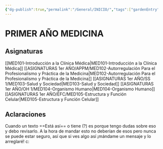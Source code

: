 ```yaml
---
{"dg-publish":true,"permalink":"/General/INICIO/","tags":["gardenEntry"]}
---
```


# PRIMER AÑO MEDICINA
## Asignaturas
[[MED101-Introducción a la Clínica Médica\|MED101-Introducción a la Clínica Médica]]
[[ASIGNATURAS 1er AÑO/APPM/MED102-Autorregulación Para el Profesionalismo y Práctica de la Medicina\|MED102-Autorregulación Para el Profesionalismo y Práctica de la Medicina]]
[[ASIGNATURAS 1er AÑO/SS 1/MED103-Salud y Sociedad\|MED103-Salud y Sociedad]]
[[ASIGNATURAS 1er AÑO/OH 1/MED104-Organismo Humano\|MED104-Organismo Humano]]
[[ASIGNATURAS 1er AÑO/EFC/MED105-Estructura y Función Celular\|MED105-Estructura y Función Celular]]

## Aclaraciones
Cuando un texto ==Está así== o tiene (?) es porque tengo dudas sobre eso y debo revisarlo. A la hora de mandar esto no deberían de esos pero nunca se puede estar seguro, así que si ves algo así ¡mándame un mensaje y lo arreglaré! c: